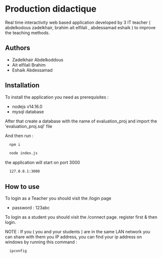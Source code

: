 
# Production didactique

Real time interactivity web based application developed by 3 IT teacher ( abdelkodous zadelkhair, brahim ait elfilali , abdessamad eshaik  ) to improve the teaching methods.




## Authors

- Zadelkhair Abdelkoddous
- Ait elfilali Brahim
- Eshaik Abdessamad


## Installation

To install the application you need as prerequisites :
- nodejs v14.16.0
- mysql database

After that create a database with the name of evaluation_proj and import the 'evaluation_proj.sql' file

And then run :

```bash
  npm i
```

```bash
  node index.js
```

the application will start on port 3000

```bash
  127.0.0.1:3000
```


## How to use

To login as a Teacher you should visit the /login page
- password : 123abc

To login as a student you should visit the /connect page. register first & then login.

NOTE : If you ( you and your students ) are in the same LAN network you can share with them you IP address, you can find your ip address on windows by running this command :

```bash
  ipconfig
```



